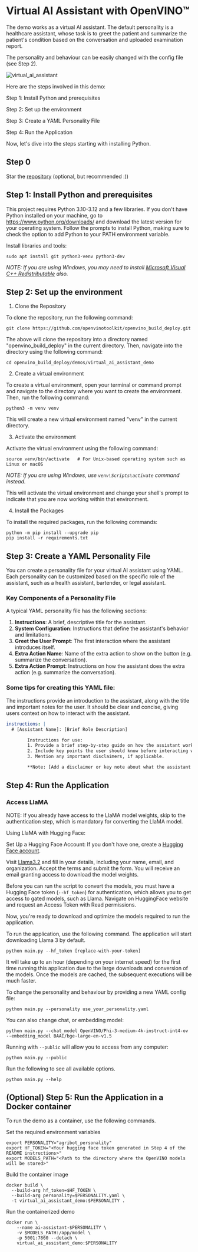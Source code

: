 # Virtual AI Assistant with OpenVINO™

The demo works as a virtual AI assistant. The default personality is a healthcare assistant, whose task is to greet the patient and summarize the patient's condition based on the conversation and uploaded examination report.

The personality and behaviour can be easily changed with the config file (see Step 2).

![virtual_ai_assistant](https://github.com/user-attachments/assets/0172c032-1032-48ba-9cdc-49666e1298ca)

Here are the steps involved in this demo:

Step 1: Install Python and prerequisites

Step 2: Set up the environment

Step 3: Create a YAML Personality File

Step 4: Run the Application

Now, let's dive into the steps starting with installing Python.

## Step 0

Star the [repository](https://github.com/openvinotoolkit/openvino_build_deploy) (optional, but recommended :))

## Step 1: Install Python and prerequisites 

This project requires Python 3.10-3.12 and a few libraries. If you don't have Python installed on your machine, go to https://www.python.org/downloads/ and download the latest version for your operating system. Follow the prompts to install Python, making sure to check the option to add Python to your PATH environment variable.

Install libraries and tools:

```shell
sudo apt install git python3-venv python3-dev
```

_NOTE: If you are using Windows, you may need to install [Microsoft Visual C++ Redistributable](https://aka.ms/vs/16/release/vc_redist.x64.exe) also._

## Step 2: Set up the environment

1. Clone the Repository

To clone the repository, run the following command:

```shell
git clone https://github.com/openvinotoolkit/openvino_build_deploy.git
```

The above will clone the repository into a directory named "openvino_build_deploy" in the current directory. Then, navigate into the directory using the following command:

```shell
cd openvino_build_deploy/demos/virtual_ai_assistant_demo
```

2. Create a virtual environment

To create a virtual environment, open your terminal or command prompt and navigate to the directory where you want to create the environment. Then, run the following command:

```shell
python3 -m venv venv
```
This will create a new virtual environment named "venv" in the current directory.

3. Activate the environment

Activate the virtual environment using the following command:

```shell
source venv/bin/activate   # For Unix-based operating system such as Linux or macOS
```

_NOTE: If you are using Windows, use `venv\Scripts\activate` command instead._

This will activate the virtual environment and change your shell's prompt to indicate that you are now working within that environment.

4. Install the Packages

To install the required packages, run the following commands:

```shell
python -m pip install --upgrade pip 
pip install -r requirements.txt
```

## Step 3: Create a YAML Personality File

You can create a personality file for your virtual AI assistant using YAML. Each personality can be customized based on the specific role of the assistant, such as a health assistant, bartender, or legal assistant. 

### Key Components of a Personality File

A typical YAML personality file has the following sections:

1. **Instructions**: A brief, descriptive title for the assistant.
2. **System Configuration**: Instructions that define the assistant's behavior and limitations.
3. **Greet the User Prompt**: The first interaction where the assistant introduces itself.
4. **Extra Action Name**: Name of the extra action to show on the button (e.g. summarize the conversation).
5. **Extra Action Prompt**: Instructions on how the assistant does the extra action (e.g. summarize the conversation).

### Some tips for creating this YAML file: 

The instructions provide an introduction to the assistant, along with the title and important notes for the user. It should be clear and concise, giving users context on how to interact with the assistant.

```yaml
instructions: | 
  # [Assistant Name]: [Brief Role Description]

        Instructions for use:  
        1. Provide a brief step-by-step guide on how the assistant works.  
        2. Include key points the user should know before interacting with the assistant.  
        3. Mention any important disclaimers, if applicable.

        **Note: [Add a disclaimer or key note about what the assistant can and cannot do].**
```

## Step 4: Run the Application

### Access LlaMA
NOTE: If you already have access to the LlaMA model weights, skip to the authentication step, which is mandatory for converting the LlaMA model.

Using LlaMA with Hugging Face:

Set Up a Hugging Face Account: If you don't have one, create a [Hugging Face account](https://huggingface.co/welcome).

Visit [Llama3.2](https://huggingface.co/meta-llama/Llama-3.2-3B-Instruct) and fill in your details, including your name, email, and organization. Accept the terms and submit the form. You will receive an email granting access to download the model weights.

Before you can run the script to convert the models, you must have a Hugging Face token (`--hf_token`) for authentication, which allows you to get access to gated models, such as Llama. Navigate on HuggingFace website and request an Access Token with Read permissions. 

Now, you're ready to download and optimize the models required to run the application.

To run the application, use the following command. The application will start downloading Llama 3 by default. 

```shell
python main.py --hf_token [replace-with-your-token]
```

It will take up to an hour (depending on your internet speed) for the first time running this application due to the large downloads and conversion of the models. 
Once the models are cached, the subsequent executions will be much faster.

To change the personality and behaviour by providing a new YAML config file:

```shell
python main.py --personality use_your_personality.yaml
```

You can also change chat, or embedding model:

```shell
python main.py --chat_model OpenVINO/Phi-3-medium-4k-instruct-int4-ov --embedding_model BAAI/bge-large-en-v1.5
```

Running with `--public` will allow you to access from any computer:

```shell
python main.py --public
```

Run the following to see all available options.

```shell
python main.py --help
```

## (Optional) Step 5: Run the Application in a Docker container

To run the demo as a container, use the following commands. 

Set the required environment variables
```shell
export PERSONALITY="agribot_personality"
export HF_TOKEN="<Your hugging face token generated in Step 4 of the README instructions>"
export MODELS_PATH="<Path to the directory where the OpenVINO models will be stored>"
```

Build the container image
```shell
docker build \
  --build-arg hf_token=$HF_TOKEN \
  --build-arg personality=$PERSONALITY.yaml \
  -t virtual_ai_assistant_demo:$PERSONALITY .
```

Run the containerized demo
```shell
docker run \
    --name ai-assistant-$PERSONALITY \
    -v $MODELS_PATH:/app/model \
    -p 5001:7860 --detach \
    virtual_ai_assistant_demo:$PERSONALITY
```
